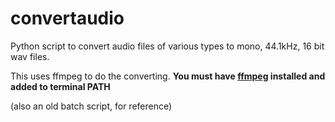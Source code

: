 # convertaudio
Python script to convert audio files of various types to mono, 44.1kHz, 16 bit wav files.

This uses ffmpeg to do the converting. 
**You must have [ffmpeg](https://www.ffmpeg.org) installed and added to terminal PATH**


(also an old batch script, for reference)

